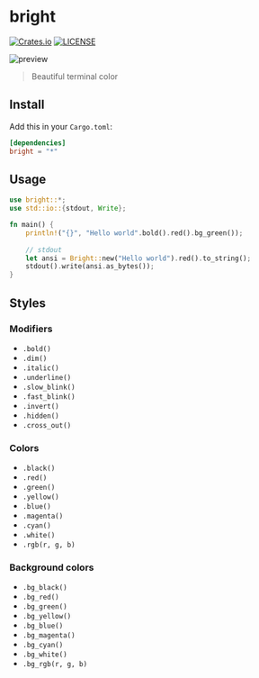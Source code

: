 
# bright

[![Crates.io](https://img.shields.io/crates/v/bright.svg?style=flat-square)](https://crates.io/crates/bright)
[![LICENSE](https://img.shields.io/crates/l/bright.svg?style=flat-square)](https://github.com/wyhaya/bright/blob/master/LICENSE)

![preview](https://user-images.githubusercontent.com/23690145/59586970-beecaa80-9116-11e9-88c4-e0335096115f.png)

> Beautiful terminal color

## Install

Add this in your `Cargo.toml`:

```toml
[dependencies]
bright = "*"
```

## Usage
```rust
use bright::*;
use std::io::{stdout, Write};

fn main() {
    println!("{}", "Hello world".bold().red().bg_green());
    
    // stdout
    let ansi = Bright::new("Hello world").red().to_string();
    stdout().write(ansi.as_bytes());
}
```

## Styles

### Modifiers

* `.bold()`
* `.dim()`
* `.italic()`
* `.underline()`
* `.slow_blink()`
* `.fast_blink()`
* `.invert()`
* `.hidden()`
* `.cross_out()`

### Colors
* `.black()`
* `.red()`
* `.green()`
* `.yellow()`
* `.blue()`
* `.magenta()`
* `.cyan()`
* `.white()`
* `.rgb(r, g, b)`

### Background colors

* `.bg_black()`
* `.bg_red()`
* `.bg_green()`
* `.bg_yellow()`
* `.bg_blue()`
* `.bg_magenta()`
* `.bg_cyan()`
* `.bg_white()`
* `.bg_rgb(r, g, b)`


